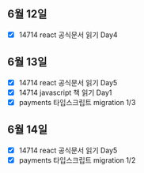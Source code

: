 ## 6월 12일

- [x] 14714 react 공식문서 읽기 Day4

## 6월 13일

- [x] 14714 react 공식문서 읽기 Day5
- [x] 14714 javascript 책 읽기 Day1
- [x] payments 타입스크립트 migration 1/3

## 6월 14일

- [x] 14714 react 공식문서 읽기 Day5
- [x] payments 타입스크립트 migration 1/2
